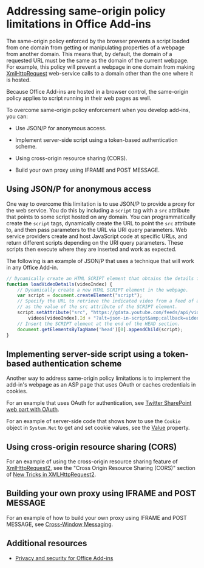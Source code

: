 
# Addressing same-origin policy limitations in Office Add-ins


The same-origin policy enforced by the browser prevents a script loaded from one domain from getting or manipulating properties of a webpage from another domain. This means that, by default, the domain of a requested URL must be the same as the domain of the current webpage. For example, this policy will prevent a webpage in one domain from making [XmlHttpRequest](http://www.w3.org/TR/XMLHttpRequest/) web-service calls to a domain other than the one where it is hosted.

Because Office Add-ins are hosted in a browser control, the same-origin policy applies to script running in their web pages as well.

To overcome same-origin policy enforcement when you develop add-ins, you can:

- Use JSON/P for anonymous access. 
    
- Implement server-side script using a token-based authentication scheme.
    
- Using cross-origin resource sharing (CORS).
    
- Build your own proxy using IFRAME and POST MESSAGE.
    

## Using JSON/P for anonymous access


One way to overcome this limitation is to use JSON/P to provide a proxy for the web service. You do this by including a `script` tag with a `src` attribute that points to some script hosted on any domain. You can programmatically create the `script` tags, dynamically create the URL to point the `src` attribute to, and then pass parameters to the URL via URI query parameters. Web service providers create and host JavaScript code at specific URLs, and return different scripts depending on the URI query parameters. These scripts then execute where they are inserted and work as expected.

The following is an example of JSON/P that uses a technique that will work in any Office Add-in.

```js
// Dynamically create an HTML SCRIPT element that obtains the details for the specified video.
function loadVideoDetails(videoIndex) {
    // Dynamically create a new HTML SCRIPT element in the webpage.
    var script = document.createElement("script");
    // Specify the URL to retrieve the indicated video from a feed of a current list of videos,
    // as the value of the src attribute of the SCRIPT element. 
    script.setAttribute("src", "https://gdata.youtube.com/feeds/api/videos/" + 
        videos[videoIndex].Id + "?alt=json-in-script&amp;callback=videoDetailsLoaded");
    // Insert the SCRIPT element at the end of the HEAD section.
    document.getElementsByTagName('head')[0].appendChild(script);
}

```


## Implementing server-side script using a token-based authentication scheme


Another way to address same-origin policy limitations is to implement the add-in's webpage as an ASP page that uses OAuth or caches credentials in cookies.

For an example that uses OAuth for authentication, see [Twitter SharePoint web part with OAuth](http://aidangarnish.net/post/Twitter-SharePoint-Web-Part-With-OAuth).

For an example of server-side code that shows how to use the  `Cookie` object in `System.Net` to get and set cookie values, see the [Value](http://msdn2.microsoft.com/EN-US/library/4f772twc) property.


## Using cross-origin resource sharing (CORS)


For an example of using the cross-origin resource sharing feature of [XmlHttpRequest2](http://dvcs.w3.org/hg/xhr/raw-file/tip/Overview.html), see the "Cross Origin Resource Sharing (CORS)" section of [New Tricks in XMLHttpRequest2](http://www.html5rocks.com/en/tutorials/file/xhr2/).


## Building your own proxy using IFRAME and POST MESSAGE


For an example of how to build your own proxy using IFRAME and POST MESSAGE, see [Cross-Window Messaging](http://ejohn.org/blog/cross-window-messaging/).


## Additional resources


- [Privacy and security for Office Add-ins](../../docs/develop/privacy-and-security.md)
    
